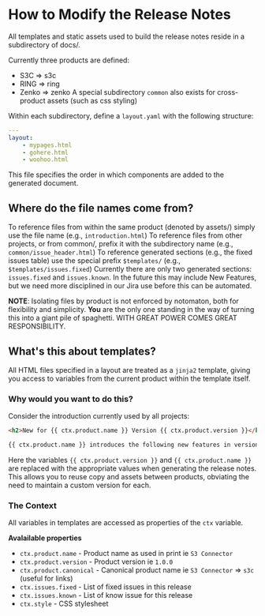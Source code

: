# How to Modify the Release Notes

All templates and static assets used to build the release notes reside in a subdirectory of docs/.

Currently three products are defined:
 - S3C => s3c
 - RING => ring
 - Zenko => zenko
A special subdirectory `common` also exists for cross-product assets (such as css styling)

Within each subdirectory, define a `layout.yaml` with the following structure:

```yaml
---
layout:
    - mypages.html
    - gohere.html
    - woohoo.html
```
This file specifies the order in which components are added to the generated document.

## Where do the file names come from?

To reference files from within the same product (denoted by assets/<product>) simply use the file name (e.g., `introduction.html`)
To reference files from other projects, or from common/, prefix it with the subdirectory name (e.g., `common/issue_header.html`)
To reference generated sections (e.g., the fixed issues table) use the special prefix `$templates/` (e.g., `$templates/issues.fixed`)
Currently there are only two generated sections: `issues.fixed` and `issues.known`. In the future this may include New Features,
but we need more disciplined in our Jira use before this can be automated.

**NOTE**: Isolating files by product is not enforced by notomaton, both for flexibility and simplicity. **You** are the only one
standing in the way of turning this into a giant pile of spaghetti. WITH GREAT POWER COMES GREAT RESPONSIBILITY.

## What's this about templates?
All HTML files specified in a layout are treated as a `jinja2` template, giving you access to variables from the current product within the template itself.

### Why would you want to do this?

Consider the introduction currently used by all projects:

```html
<h2>New for {{ ctx.product.name }} Version {{ ctx.product.version }}</h2>

{{ ctx.product.name }} introduces the following new features in version {{ ctx.product.version }}.
```

Here the variables `{{ ctx.product.version }}` and `{{ ctx.product.name }}` are replaced with the appropriate values when generating the release notes.
This allows you to reuse copy and assets between products, obviating the need to maintain a custom version for each.

### The Context

All variables in templates are accessed as properties of the `ctx` variable.

**Avalailable properties**
- `ctx.product.name` - Product name as used in print ie `S3 Connector`
- `ctx.product.version` - Product version ie `1.0.0`
- `ctx.product.canonical` - Canonical product name ie `S3 Connector` => `s3c` (useful for links)
- `ctx.issues.fixed` - List of fixed issues in this release
- `ctx.issues.known` - List of know issue for this release
- `ctx.style` - CSS stylesheet
